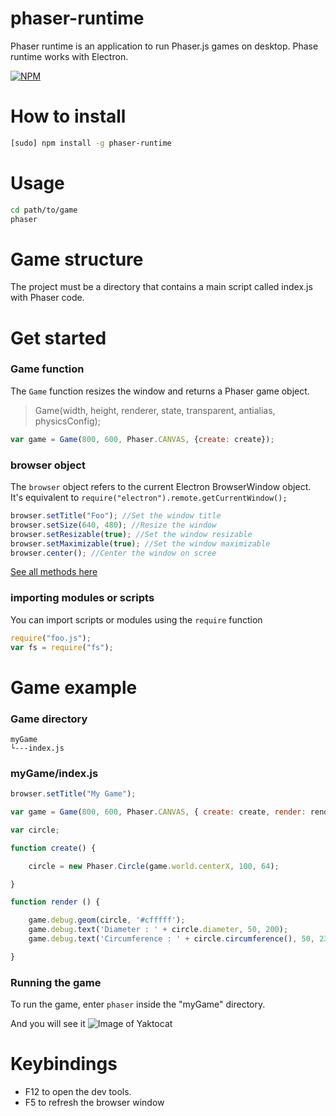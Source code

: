 # phaser-runtime
Phaser runtime is an application to run Phaser.js games on desktop. Phase runtime works with Electron.

[![NPM](https://nodei.co/npm/phaser-runtime.png?downloads=true&downloadRank=true&stars=true)](https://nodei.co/npm/phaser-runtime/)

# How to install
```bash
[sudo] npm install -g phaser-runtime
```

# Usage
```bash
cd path/to/game
phaser
```
# Game structure
The project must be a directory that contains a main script called index.js with Phaser code.

# Get started

### Game function

The ```Game``` function resizes the window and returns a Phaser game object.

> Game(width, height, renderer, state, transparent, antialias, physicsConfig);

```javascript
var game = Game(800, 600, Phaser.CANVAS, {create: create});
```
### browser object

The ```browser``` object refers to the current Electron BrowserWindow object. It's equivalent to ```require("electron").remote.getCurrentWindow();```

```javascript
browser.setTitle("Foo"); //Set the window title
browser.setSize(640, 480); //Resize the window
browser.setResizable(true); //Set the window resizable
browser.setMaximizable(true); //Set the window maximizable
browser.center(); //Center the window on scree
```
[See all methods here](http://electron.atom.io/docs/api/browser-window/)

### importing modules or scripts

You can import scripts or modules using the ```require``` function

```javascript
require("foo.js");
var fs = require("fs");
```

# Game example

### Game directory

```
myGame
└---index.js
```

### myGame/index.js

```javascript
browser.setTitle("My Game");

var game = Game(800, 600, Phaser.CANVAS, { create: create, render: render });

var circle;

function create() {

	circle = new Phaser.Circle(game.world.centerX, 100, 64);

}

function render () {

	game.debug.geom(circle, '#cfffff');
	game.debug.text('Diameter : ' + circle.diameter, 50, 200);
	game.debug.text('Circumference : ' + circle.circumference(), 50, 230);

}
```

### Running the game
To run the game, enter ```phaser``` inside the "myGame" directory.

And you will see it
![Image of Yaktocat](https://lh3.googleusercontent.com/u/0/d/0B4u0L5wy_IY8Q1NDd204NVVHUVE=s1600-k-iv1)

# Keybindings

- F12 to open the dev tools.
- F5 to refresh the browser window
